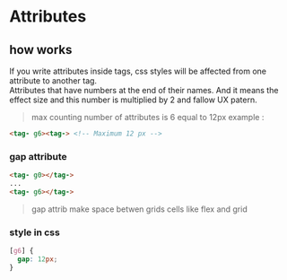 # Attributes

## how works

If you write attributes inside tags, css styles will be affected from one attribute to another tag.
<br>
Attributes that have numbers at the end of their names. And it means the effect size and this number is multiplied by 2 and fallow UX patern.

> max counting number of attributes is 6 equal to 12px
> example :

```HTML
<tag- g6><tag-> <!-- Maximum 12 px -->

```

### gap attribute

```HTML
<tag- g0></tag->
...
<tag- g6></tag->
```

> gap attrib make space betwen grids cells like flex and grid

### style in css

```css
[g6] {
  gap: 12px;
}
```

